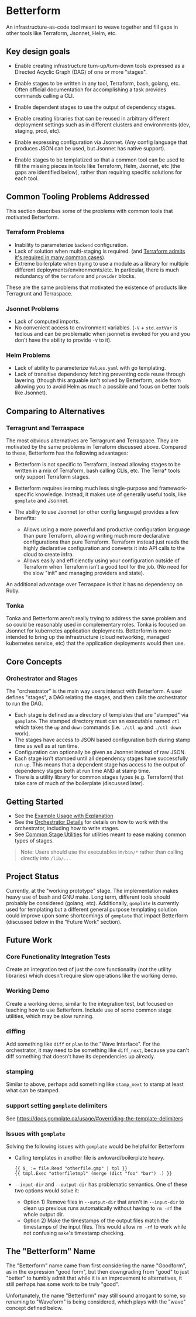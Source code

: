 
# Betterform

An infrastructure-as-code tool meant to weave together and fill gaps in other
tools like Terraform, Jsonnet, Helm, etc.


## Key design goals

- Enable creating infrastructure turn-up/turn-down tools expressed as a Directed
  Acyclic Graph (DAG) of one or more "stages".

- Enable stages to be written in any tool, Terraform, bash, golang, etc.  Often
  official documentation for accomplishing a task provides commands calling a
  CLI.

- Enable dependent stages to use the output of dependency stages.

- Enable creating libraries that can be reused in arbitrary different deployment
  settings such as in different clusters and environments (dev, staging, prod,
  etc).

- Enable expressing configuration via Jsonnet.  (Any config language that
  produces JSON can be used, but Jsonnet has native support).

- Enable stages to be templatized so that a common tool can be used to fill the
  missing pieces in tools like Terraform, Helm, Jsonnet, etc (the gaps are
  identified below), rather than requiring specific solutions for each tool.


## Common Tooling Problems Addressed

This section describes some of the problems with common tools that motivated
Betterform.

### Terraform Problems

- Inability to parameterize `backend` configuration.
- Lack of solution when multi-staging is required. (and [Terraform admits it's
  required in many common
  cases](https://github.com/hashicorp/terraform/issues/27785#issuecomment-780017326)).
- Extreme boilerplate when trying to use a module as a library for multiple
  different deployments/environments/etc.  In particular, there is much
  redundancy of the `terraform` and `provider` blocks.

These are the same problems that motivated the existence of products like
Terragrunt and Terraspace.

### Jsonnet Problems

- Lack of computed imports.
- No convenient access to environment variables. (`-V` + `std.extVar` is tedious
  and can be problematic when jsonnet is invoked for you and you don't have the
  ability to provide `-V` to it).

### Helm Problems

- Lack of ability to parameterize `Values.yaml` with go templating.
- Lack of transitive dependency fetching preventing code reuse through layering.
  (though this arguable isn't solved by Betterform, aside from allowing you to
  avoid Helm as much a possible and focus on better tools like Jsonnet).


## Comparing to Alternatives

### Terragrunt and Terraspace

The most obvious alternatives are Terragrunt and Terraspace. They are motivated
by the same problems in Terraform discussed above.  Compared to these,
Betterform has the following advantages:

- Betterform is not specific to Terraform, instead allowing stages to be written
  in a mix of Terraform, bash calling CLIs, etc.  The Terra\* tools only support
  Terraform stages.

- Betterform requires learning much less single-purpose and framework-specific
  knowledge.  Instead, it makes use of generally useful tools, like `gomplate`
  and Jsonnet.

- The ability to use Jsonnet (or other config language) provides a few benefits:
  - Allows using a more powerful and productive configuration language than pure
    Terraform, allowing writing much more declarative configurations than pure
    Terraform.  Terraform instead just reads the highly declarative
    configuration and converts it into API calls to the cloud to create infra.
  - Allows easily and efficienctly using your configuration outside of Terraform
    when Terraform isn't a good tool for the job. (No need for the slow "init"
    and managing providers and state).

An additional advantage over Terraspace is that it has no dependency on Ruby.

### Tonka

Tonka and Betterform aren't really trying to address the same problem and so
could be reasonably used in complementary roles. Tonka is focused on Jsonnet for
kubernetes application deployments.  Betterform is more intended to bring up the
infrastructure (cloud networking, managed kubernetes service, etc) that the
application deployments would then use.


## Core Concepts

### Orchestrator and Stages

The "orchestrator" is the main way users interact with Betterform.  A user
defines "stages", a DAG relating the stages, and then calls the orchestrator to
run the DAG.

- Each stage is defined as a directory of templates that are "stamped" via
  `gomplate`.  The stamped directory must can an executable named `ctl` which
  takes the `up` and `down` commands (i.e. `./ctl up` and `./ctl down` work).
- The stages have access to JSON based configuration both during stamp time as
  well as at run time.
- Configuration can optionally be given as Jsonnet instead of raw JSON.
- Each stage isn't stamped until all dependency stages have successfully run
  `up`. This means that a dependent stage has access to the output of dependency
  stages both at run time AND at stamp time.
- There is a utility library for common stages types (e.g. Terraform) that take
  care of much of the boilerplate (discussed later).


## Getting Started

- See the [Example Usage with Explanation](./example_usage_explained.md)
- See the [Orchestrator Details](./orchestrator.md) for details on how to work
  with the orchestrator, including how to write stages.
- See [Common Stage Utilities](./common_stage_utilities.md) for utilities meant
  to ease making common types of stages.

> Note: Users should use the executables in`/bin/*` rather than calling directly
> into `/lib/...`


## Project Status

Currently, at the "working prototype" stage.  The implementation makes heavy use
of bash and GNU make.  Long term, different tools should probably be considered
(golang, etc).  Additionally, `gomplate` is currently used for templating but a
different general purpose templating solution could improve upon some
shortcomings of `gomplate` that impact Betterform (discussed below in the "Future
Work" section).


## Future Work

### Core Functionality Integration Tests

Create an integration test of just the core functionality (not the utility
libraries) which doesn't require slow operations like the working demo.

### Working Demo

Create a working demo, similar to the integration test, but focused on teaching
how to use Betterform.  Include use of some common stage utilities, which may be
slow running.

### diffing

Add something like `diff` or `plan` to the "Wave Interface".  For the
orchestrator, it may need to be something like `diff_next`, because you can't
diff something that doesn't have its dependencies up already.

### stamping

Similar to above, perhaps add something like `stamp_next` to stamp at least what
can be stamped.

### support setting `gomplate` delimiters

See https://docs.gomplate.ca/usage/#overriding-the-template-delimiters

### Issues with `gomplate`

Solving the following issues with `gomplate` would be helpful for Betterform

- Calling templates in another file is awkward/boilerplate heavy.
  ```golang
  {{ $_ := file.Read "otherfile.gmp" | tpl }}
  {{ tmpl.Exec "otherfiletmpl" (merge (dict "foo" "bar") .) }}
  ```

- `--input-dir` and `--output-dir` has problematic semantics.  One of these two
  options would solve it:
    - Option 1) Remove files in `--output-dir` that aren't in `--input-dir` to clean up
      previous runs automatically without having to `rm -rf` the whole output dir.
    - Option 2) Make the timestamps of the output files match the timestamps of
      the input files.  This would allow `rm -rf` to work while not confusing
      `make`'s timestamp checking.


## The "Betterform" Name

The "Betterform" name came from first considering the name "Goodform", as in the
expression "good form", but then downgrading from "good" to just "better" to
humbly admit that while it is an improvement to alternatives, it still perhaps
has some work to be truly "good".

Unfortunately, the name "Betterform" may still sound arrogant to some, so
renaming to "Waveform" is being considered, which plays with the "wave" concept
defined below.

